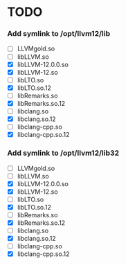 # TODO

### Add symlink to /opt/llvm12/lib

- [ ] LLVMgold.so
- [ ] libLLVM.so
- [x] libLLVM-12.0.0.so
- [x] libLLVM-12.so
- [ ] libLTO.so
- [x] libLTO.so.12
- [ ] libRemarks.so
- [x] libRemarks.so.12
- [ ] libclang.so
- [x] libclang.so.12
- [ ] libclang-cpp.so
- [x] libclang-cpp.so.12

### Add symlink to /opt/llvm12/lib32

- [ ] LLVMgold.so
- [ ] libLLVM.so
- [x] libLLVM-12.0.0.so
- [x] libLLVM-12.so
- [ ] libLTO.so
- [x] libLTO.so.12
- [ ] libRemarks.so
- [x] libRemarks.so.12
- [ ] libclang.so
- [x] libclang.so.12
- [ ] libclang-cpp.so
- [x] libclang-cpp.so.12

